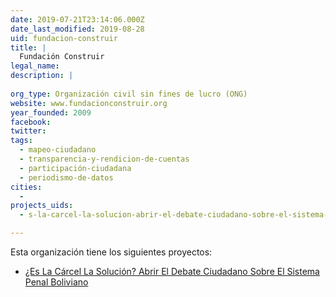 ```yaml
---
date: 2019-07-21T23:14:06.000Z
date_last_modified: 2019-08-28
uid: fundacion-construir
title: |
  Fundación Construir
legal_name: 
description: |
  
org_type: Organización civil sin fines de lucro (ONG)
website: www.fundacionconstruir.org
year_founded: 2009
facebook: 
twitter: 
tags:
  - mapeo-ciudadano
  - transparencia-y-rendicion-de-cuentas
  - participación-ciudadana
  - periodismo-de-datos
cities: 
  - 
projects_uids:
  - s-la-carcel-la-solucion-abrir-el-debate-ciudadano-sobre-el-sistema-penal-boliviano

---
```


Esta organización tiene los siguientes proyectos:

- [¿Es La Cárcel La Solución? Abrir El Debate Ciudadano Sobre El Sistema Penal Boliviano](/proyectos/s-la-carcel-la-solucion-abrir-el-debate-ciudadano-sobre-el-sistema-penal-boliviano)
